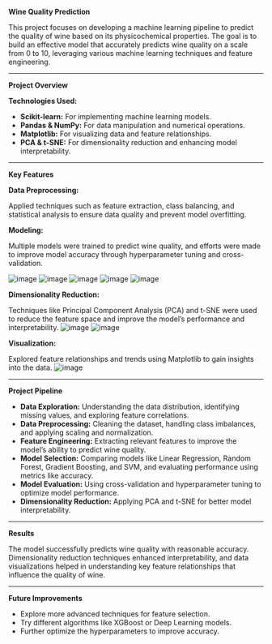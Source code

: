 
**Wine Quality Prediction**

This project focuses on developing a machine learning pipeline to predict the quality of wine based on its physicochemical properties. The goal is to build an effective model that accurately predicts wine quality on a scale from 0 to 10, leveraging various machine learning techniques and feature engineering.

---

**Project Overview**

**Technologies Used:**

- **Scikit-learn:** For implementing machine learning models.
- **Pandas & NumPy:** For data manipulation and numerical operations.
- **Matplotlib:** For visualizing data and feature relationships.
- **PCA & t-SNE:** For dimensionality reduction and enhancing model interpretability.

---

**Key Features**

**Data Preprocessing:**

Applied techniques such as feature extraction, class balancing, and statistical analysis to ensure data quality and prevent model overfitting.

**Modeling:**

Multiple models were trained to predict wine quality, and efforts were made to improve model accuracy through hyperparameter tuning and cross-validation.

![image](https://github.com/user-attachments/assets/f716e5c4-1335-4c9d-bc12-5bb6f9e770b5)
![image](https://github.com/user-attachments/assets/0a56bc0f-347c-45bc-bd00-6fcf254fb5f0)
![image](https://github.com/user-attachments/assets/ba727673-82a4-4836-b8b5-50daee4ea781)
![image](https://github.com/user-attachments/assets/1b70416a-0206-4f25-8f81-6855eb65bd25)
![image](https://github.com/user-attachments/assets/966a52af-9501-4ab5-8b60-743c8baeeac8)


**Dimensionality Reduction:**

Techniques like Principal Component Analysis (PCA) and t-SNE were used to reduce the feature space and improve the model’s performance and interpretability.
![image](https://github.com/user-attachments/assets/49f48c44-290e-4b4e-8f95-c64e9a52c0da)
![image](https://github.com/user-attachments/assets/4b310321-969e-492e-bd88-addd0e7ae863)


**Visualization:**

Explored feature relationships and trends using Matplotlib to gain insights into the data.
![image](https://github.com/user-attachments/assets/9e99c59c-ea1b-41cb-bb7b-1cc40e6ad7e0)


---

**Project Pipeline**

- **Data Exploration:** Understanding the data distribution, identifying missing values, and exploring feature correlations.
- **Data Preprocessing:** Cleaning the dataset, handling class imbalances, and applying scaling and normalization.
- **Feature Engineering:** Extracting relevant features to improve the model’s ability to predict wine quality.
- **Model Selection:** Comparing models like Linear Regression, Random Forest, Gradient Boosting, and SVM, and evaluating performance using metrics like accuracy.
- **Model Evaluation:** Using cross-validation and hyperparameter tuning to optimize model performance.
- **Dimensionality Reduction:** Applying PCA and t-SNE for better model interpretability.

---

**Results**

The model successfully predicts wine quality with reasonable accuracy. Dimensionality reduction techniques enhanced interpretability, and data visualizations helped in understanding key feature relationships that influence the quality of wine.

---

**Future Improvements**

- Explore more advanced techniques for feature selection.
- Try different algorithms like XGBoost or Deep Learning models.
- Further optimize the hyperparameters to improve accuracy.

